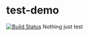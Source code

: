 # test-demo
[![Build Status](https://travis-ci.org/yylgit/test-demo.svg?branch=master)](https://travis-ci.org/yylgit/test-demo)
Nothing just test
